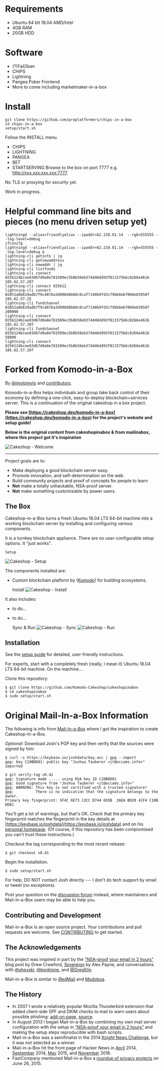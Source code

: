 # Requirements
* Ubuntu 64 bit 18.04 AMD/Intel
* 4GB RAM
* 20GB HDD

# Software
* (?)Fail2ban
* CHIPS
* Lightning
* Pangea Poker Frontend
* More to come including marketmaker-in-a-box

# Install
```
git clone https://github.com/proplatformers/chips-in-a-box
cd chips-in-a-box
setup/start.sh
```

Follow the INSTALL menu.
* CHIPS
* LIGHTNING
* PANGEA
* BET
* STARTSERVING
Browse to the box on port 7777 e.g. http://xxx.xxx.xxx.xxx:7777

No TLS or proxying for security yet.


Work in progress.
# Helpful command line bits and pieces (no menu driven setup yet)
```
lightningd --alias=friendlyalias --ipaddr=62.210.81.14  --rgb=555555 --log-level=debug
ifconifg
lightningd --alias=friendlyalias --ipaddr=62.210.81.14  --rgb=555555 --log-level=debug &
lightning-cli getinfo | jq
lightning-cli getnewaddress
lightning-cli newaddr | jq
lightning-cli listfunds
lightning-cli connect 0256124bcee83d67d0a0e781509ec5b8b58eb374d46dd93f811575b6c8268e4616  185.62.57.207
lightning-cli connect 025612
lightning-cli connect 02851a6b619adb7f9c4876a3d90b68b0dc0caf7140b9fd3cf9bb8eb7060e03958f 185.62.57.25
lightning-cli fundchannel  02851a6b619adb7f9c4876a3d90b68b0dc0caf7140b9fd3cf9bb8eb7060e03958f 200000
lightning-cli connect 0256124bcee83d67d0a0e781509ec5b8b58eb374d46dd93f811575b6c8268e4616  185.62.57.207
lightning-cli fundchannel 0256124bcee83d67d0a0e781509ec5b8b58eb374d46dd93f811575b6c8268e4616  50000
lightning-cli connect 0256124bcee83d67d0a0e781509ec5b8b58eb374d46dd93f811575b6c8268e4616  185.62.57.207
```



Forked from Komodo-in-a-Box
=============

By [@imylomylo](https://github.com/imylomylo) and [contributors](https://github.com/cakeshopclouddev/komodo-in-a-box/graphs/contributors).

Komodo-in-a-Box helps individuals and group  take back control of their economy by defining a one-click, easy-to-deploy blockchain+services server.  This is a continuation of the original cakeshop in a box project.

**Please see [https://cakeshop.dev/komodo-in-a-box](https://cakeshop.dev/komodo-in-a-box) for the project's website and setup guide!**

**Below is the original content from cakeshopinabox & from mailinabox, where this project got it's inspiration**

![Cakeshop - Welcome](https://raw.githubusercontent.com/imylomylo/cakeshopinabox/master/screenshots/cakeshop-welcome.png)

* * *

Project goals are to:

* Make deploying a good blockchain server easy.
* Promote innovation, and self-determination on the web.
* Build community projects and proof of concepts for people to learn
* **Not** make a totally unhackable, NSA-proof server.
* **Not** make something customizable by power users.


The Box
-------

Cakeshop-in-a-Box turns a fresh Ubuntu 18.04 LTS 64-bit machine into a working blockchain server by installing and configuring various components.

It is a turnkey blockchain appliance. There are no user-configurable setup options. It "just works".

	Setup
![Cakeshop - Setup](https://raw.githubusercontent.com/imylomylo/cakeshopinabox/master/screenshots/cakeshop-hostname.png)


The components installed are:

* Custom blockchain platform by ([Komodo](http://komodoplatform.com/)) for building ecosystems.

	Install
![Cakeshop - Install](https://raw.githubusercontent.com/imylomylo/cakeshopinabox/master/screenshots/cakeshop-buidl-komodo.png)


It also includes:

* to do...
* to do...

	Sync & Run
![Cakeshop - Sync](https://raw.githubusercontent.com/imylomylo/cakeshopinabox/master/screenshots/cakeshop-kmdice.png)
![Cakeshop - Run](https://raw.githubusercontent.com/imylomylo/cakeshopinabox/master/screenshots/cakeshop-install-finish.png)

Installation
------------

See the [setup guide](https://komodo-cakeshop.com/guide) for detailed, user-friendly instructions.

For experts, start with a completely fresh (really, I mean it) Ubuntu 18.04 LTS 64-bit machine. On the machine...

Clone this repository:

	$ git clone https://github.com/Komodo-Cakeshop/cakeshopinabox
	$ cd cakeshopinabox
	$ sudo setup/start.sh

# Original Mail-In-a-Box Information

The following is info from [Mail-In-a-Box](https://mailinabox.email) where I got the inspiration to create Cakeshop-In-a-Box.

_Optional:_ Download Josh's PGP key and then verify that the sources were signed
by him:

	$ curl -s https://keybase.io/joshdata/key.asc | gpg --import
	gpg: key C10BDD81: public key "Joshua Tauberer <jt@occams.info>" imported

	$ git verify-tag v0.41
	gpg: Signature made ..... using RSA key ID C10BDD81
	gpg: Good signature from "Joshua Tauberer <jt@occams.info>"
	gpg: WARNING: This key is not certified with a trusted signature!
	gpg:          There is no indication that the signature belongs to the owner.
	Primary key fingerprint: 5F4C 0E73 13CC D744 693B  2AEA B920 41F4 C10B DD81

You'll get a lot of warnings, but that's OK. Check that the primary key fingerprint matches the
fingerprint in the key details at [https://keybase.io/joshdata](https://keybase.io/joshdata)
and on his [personal homepage](https://razor.occams.info/). (Of course, if this repository has been compromised you can't trust these instructions.)

Checkout the tag corresponding to the most recent release:

	$ git checkout v0.41

Begin the installation.

	$ sudo setup/start.sh

For help, DO NOT contact Josh directly --- I don't do tech support by email or tweet (no exceptions).

Post your question on the [discussion forum](https://discourse.mailinabox.email/) instead, where maintainers and Mail-in-a-Box users may be able to help you.

Contributing and Development
----------------------------

Mail-in-a-Box is an open source project. Your contributions and pull requests are welcome. See [CONTRIBUTING](CONTRIBUTING.md) to get started. 


The Acknowledgements
--------------------

This project was inspired in part by the ["NSA-proof your email in 2 hours"](http://sealedabstract.com/code/nsa-proof-your-e-mail-in-2-hours/) blog post by Drew Crawford, [Sovereign](https://github.com/sovereign/sovereign) by Alex Payne, and conversations with <a href="https://twitter.com/shevski" target="_blank">@shevski</a>, <a href="https://github.com/konklone" target="_blank">@konklone</a>, and <a href="https://github.com/gregelin" target="_blank">@GregElin</a>.

Mail-in-a-Box is similar to [iRedMail](http://www.iredmail.org/) and [Modoboa](https://github.com/tonioo/modoboa).

The History
-----------

* In 2007 I wrote a relatively popular Mozilla Thunderbird extension that added client-side SPF and DKIM checks to mail to warn users about possible phishing: [add-on page](https://addons.mozilla.org/en-us/thunderbird/addon/sender-verification-anti-phish/), [source](https://github.com/JoshData/thunderbird-spf).
* In August 2013 I began Mail-in-a-Box by combining my own mail server configuration with the setup in ["NSA-proof your email in 2 hours"](http://sealedabstract.com/code/nsa-proof-your-e-mail-in-2-hours/) and making the setup steps reproducible with bash scripts.
* Mail-in-a-Box was a semifinalist in the 2014 [Knight News Challenge](https://www.newschallenge.org/challenge/2014/submissions/mail-in-a-box), but it was not selected as a winner.
* Mail-in-a-Box hit the front page of Hacker News in [April](https://news.ycombinator.com/item?id=7634514) 2014, [September](https://news.ycombinator.com/item?id=8276171) 2014, [May](https://news.ycombinator.com/item?id=9624267) 2015, and [November](https://news.ycombinator.com/item?id=13050500) 2016.
* FastCompany mentioned Mail-in-a-Box a [roundup of privacy projects](http://www.fastcompany.com/3047645/your-own-private-cloud) on June 26, 2015.
